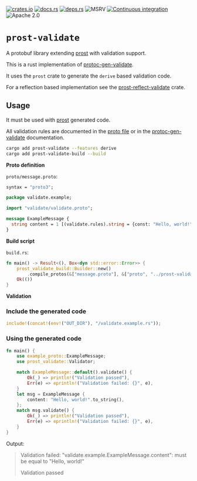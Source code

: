 [![crates.io](https://img.shields.io/crates/v/prost-validate.svg)](https://crates.io/crates/prost-validate/)
[![docs.rs](https://docs.rs/prost-validate/badge.svg)](https://docs.rs/prost-validate/)
[![deps.rs](https://deps.rs/crate/prost-validate/0.2.3/status.svg)](https://deps.rs/crate/prost-validate)
![MSRV](https://img.shields.io/badge/rustc-1.74+-blue.svg)
[![Continuous integration](https://github.com/linka-cloud/prost-validate/actions/workflows/ci_derive.yml/badge.svg)](https://github.com/linka-cloud/prost-validate/actions/workflows/ci_derive.yml)
![Apache 2.0](https://img.shields.io/badge/license-Apache2.0-blue.svg)

# `prost-validate`

A protobuf library extending [prost](https://github.com/tokio-rs/prost) with validation support.

This is a rust implementation of [protoc-gen-validate](https://github.com/bufbuild/protoc-gen-validate).

It uses the `prost` crate to generate the `derive` based validation code.

For a reflection based implementation see the [prost-reflect-validate](../prost-reflect-validate/README.md) crate.

## Usage

It must be used with [prost](https://github.com/tokio-rs/prost) generated code.

All validation rules are documented in the [proto file](../prost-validate-types/proto/validate/validate.proto) 
or in the [protoc-gen-validate](https://github.com/bufbuild/protoc-gen-validate/blob/v1.1.0/README.md#constraint-rules) documentation.

```bash
cargo add prost-validate --features derive
cargo add prost-validate-build --build
```

**Proto definition**

`proto/message.proto`:

```protobuf
syntax = "proto3";

package validate.example;

import "validate/validate.proto";

message ExampleMessage {
  string content = 1 [(validate.rules).string = {const: "Hello, world!"}];
}
```

**Build script**

`build.rs`:

```rust no_run
fn main() -> Result<(), Box<dyn std::error::Error>> {
    prost_validate_build::Builder::new()
        .compile_protos(&["message.proto"], &["proto", "../prost-validate-types/proto"])?:
    Ok(())
}
```

**Validation**

### Include the generated code

```rust
include!(concat!(env!("OUT_DIR"), "/validate.example.rs"));
```

### Using the generated code

```rust
fn main() {
    use example_proto::ExampleMessage;
    use prost_validate::Validator;

    match ExampleMessage::default().validate() {
        Ok(_) => println!("Validation passed"),
        Err(e) => eprintln!("Validation failed: {}", e),
    }
    let msg = ExampleMessage {
        content: "Hello, world!".to_string(),
    };
    match msg.validate() {
        Ok(_) => println!("Validation passed"),
        Err(e) => eprintln!("Validation failed: {}", e),
    }
}
```

Output:
> Validation failed: "validate.example.ExampleMessage.content": must be equal to "Hello, world!"
>
> Validation passed


